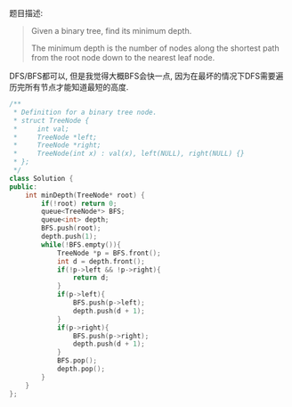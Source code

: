 题目描述:

> Given a binary tree, find its minimum depth.
>
> The minimum depth is the number of nodes along the shortest path from the root node down to the nearest leaf node.

DFS/BFS都可以, 但是我觉得大概BFS会快一点, 因为在最坏的情况下DFS需要遍历完所有节点才能知道最短的高度.

```c++
/**
 * Definition for a binary tree node.
 * struct TreeNode {
 *     int val;
 *     TreeNode *left;
 *     TreeNode *right;
 *     TreeNode(int x) : val(x), left(NULL), right(NULL) {}
 * };
 */
class Solution {
public:
    int minDepth(TreeNode* root) {
        if(!root) return 0;
        queue<TreeNode*> BFS;
        queue<int> depth;
        BFS.push(root);
        depth.push(1);
        while(!BFS.empty()){
            TreeNode *p = BFS.front();
            int d = depth.front();
            if(!p->left && !p->right){
                return d;
            }
            if(p->left){
                BFS.push(p->left);
                depth.push(d + 1);
            }
            if(p->right){
                BFS.push(p->right);
                depth.push(d + 1);
            }
            BFS.pop();
            depth.pop();
        }
    }
};
```

